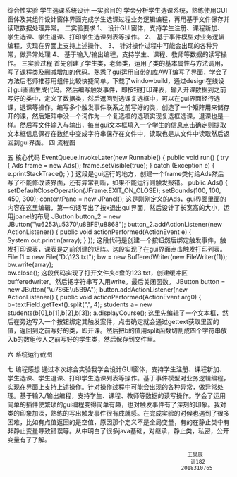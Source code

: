 综合性实验  学生选课系统设计
一实验目的
学会分析学生选课系统，熟练使用GUI窗体及其组件设计窗体界面完成学生选课过程业务逻辑编程，再用基于文件保存并读取数据处理异常。
二实验要求
1、	设计GUI窗体，支持学生注册、课程新加、学生选课、学生退课、打印学生选课列表等操作。
2、	基于事件模型对业务逻辑编程，实现在界面上支持上述操作。
3、	针对操作过程中可能会出现的各种异常，做异常处理
4、	基于输入/输出编程，支持学生、课程、教师等数据的读写操作。
三实验过程
    首先创建了学生类，老师类，运用了类的基本属性与方法调用，写了课程类及删减增加的代码。熟悉了gui运用自带的库AWT编写了界面，学会了方法后老师推荐用组件比较快捷简单。下载了windowbuild，通过design在线设计gui画面生成代码。然后编写触发事件，即按钮打印课表，输入开课数据到之前写好的类中，定义了数据类，然后返回到选课复选框中，可以在gui界面经行选课，退课等操作。编写多个触发事件联系之前写好的类，创造了一个矩阵用来储存开的课，然后矩阵中没一个词作为一个复选框的选项实现复选框选课，退课也是一样。然后写文件输入与输出，每当gui文本框填入一个学生的信息点击确定则提取文本框信息保存在数组中变成字符串保存在文件中，读取也是从文件中读取然后返回到gui界面。
四 流程图






















五 核心代码
	EventQueue.invokeLater(new Runnable() {
			public void run() {
				try {
					Ads frame = new Ads();
					frame.setVisible(true);	
				} catch (Exception e) {
					e.printStackTrace();
				}
			}
这段是gui运行的地方，创建一个frame类付给Ads然后写了不能修改该界面，还有异常判断，如果不能运行则触发报错。
	public Ads() {
		setDefaultCloseOperation(JFrame.EXIT_ON_CLOSE);
		setBounds(100, 100, 450, 300);
		contentPane = new JPanel();
这是刚刚定义的Ads，gui界面里面的内容在这里编辑，第一句话写出了按x退出gui界面，然后设计了长宽高的大小，运用jpanel的布局
    	JButton button_2 = new JButton("\u6253\u5370\u8BFE\u8868");
		button_2.addActionListener(new ActionListener() {
			public void actionPerformed(ActionEvent e) {
				System.out.println(array);
			}
		});
这段代码是创建一个按钮然后绑定触发事件，触发打印课表，课表是之前创建的矩阵。这段实现了在gui界面点击触发打印列表。
File f1 = new File("D:\\123.txt");
		bw = new BufferedWriter(new FileWriter(f1)); 
		bw.write(array);	    
		bw.close();
这段代码实现了打开文件夹d盘的123.txt，创建缓冲区bufferedwriter。然后把字符串写入用write。最后关闭函数。
	JButton button = new JButton("\u786E\u5B9A");
		button.addActionListener(new ActionListener() {
			public void actionPerformed(ActionEvent arg0) {
				b=textField.getText().split(",", 4);
				students a= new students(b[0],b[1],b[2],b[3]);
			    a.displayCourse();
	这里先编辑了一个文本框，然后在旁边写入一个按钮绑定其触发案件，点击确定就会通过gettext获取里面的值，返回到之前写好的类，即开课。然后把b的值用split函数切割成四个字符串放入b的数组传入之前写好的学生类，然后保存到文件里。

六 系统运行截图
 
 
七 编程感想
通过本次综合实验我学会设计GUI窗体，支持学生注册、课程新加、学生选课、学生退课、打印学生选课列表等操作。基于事件模型对业务逻辑编程，实现在界面上支持上述操作。针对操作过程中可能会出现的各种异常，做异常处理。基于输入/输出编程，支持学生、课程、教师等数据的读写操作。学会了运用简单的插件使繁琐的gui编程变得简单有趣，也对触发事件有了深刻的印象。我对类的印象加深，熟练的写出触发事件很有成就感。在完成实验的时候也遇到了很多困难，比如有点值返回的是空值，原因那个定义不是全局变量，有的在静止类中有非静止变量导致错误等。从中明白了很多java基础，对继承，静止类，私密，公开变量有了了解。
















                                                             王昊辰
                                                              计182
                                                           2018310765
